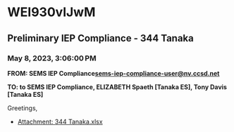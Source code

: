 # WEI930vlJwM
## Preliminary IEP Compliance - 344 Tanaka
### May 8, 2023, 3:06:00 PM
**FROM: SEMS IEP Compliance<sems-iep-compliance-user@nv.ccsd.net>**

**TO: to SEMS IEP Compliance, ELIZABETH Spaeth [Tanaka ES], Tony Davis [Tanaka ES]**


Greetings, 





* [Attachment: 344 Tanaka.xlsx](WEI930vlJwM-attachment-1.xlsx)
